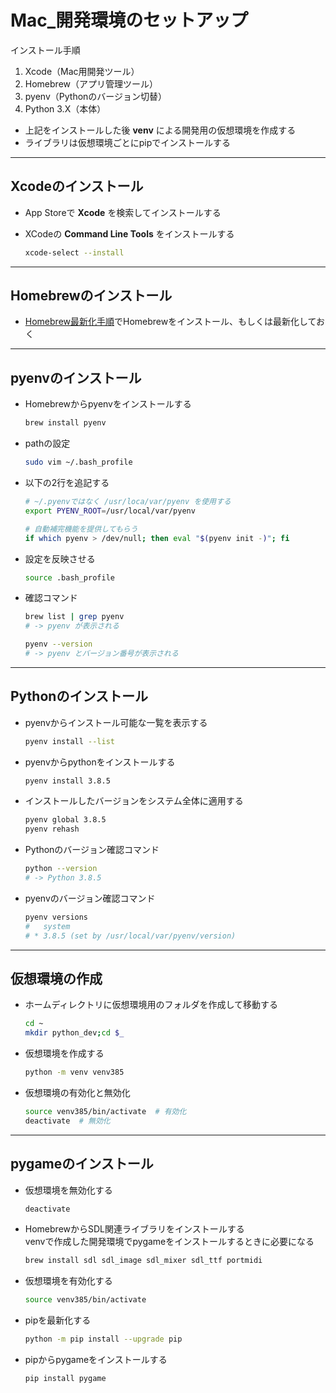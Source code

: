 # Mac_開発環境のセットアップ

インストール手順

1. Xcode（Mac用開発ツール）
2. Homebrew（アプリ管理ツール）
3. pyenv（Pythonのバージョン切替）
4. Python 3.X（本体）

* 上記をインストールした後 __venv__ による開発用の仮想環境を作成する
* ライブラリは仮想環境ごとにpipでインストールする

***

## Xcodeのインストール

* App Storeで __Xcode__ を検索してインストールする

* XCodeの __Command Line Tools__ をインストールする

  ```bash
  xcode-select --install
  ```

***

## Homebrewのインストール

* [Homebrew最新化手順](https://github.com/junichitashiro/Technical-Notes/blob/master/Mac/Homebrew最新化手順.md)でHomebrewをインストール、もしくは最新化しておく

***

## pyenvのインストール

* Homebrewからpyenvをインストールする

  ```bash
  brew install pyenv
  ```

* pathの設定

  ```bash
  sudo vim ~/.bash_profile
  ```

* 以下の2行を追記する

  ```bash
  # ~/.pyenvではなく /usr/loca/var/pyenv を使用する
  export PYENV_ROOT=/usr/local/var/pyenv

  # 自動補完機能を提供してもらう
  if which pyenv > /dev/null; then eval "$(pyenv init -)"; fi
  ```

* 設定を反映させる

  ```bash
  source .bash_profile
  ```

* 確認コマンド

  ```bash
  brew list | grep pyenv
  # -> pyenv が表示される
  ```

  ```bash
  pyenv --version
  # -> pyenv とバージョン番号が表示される
  ```

***

## Pythonのインストール

* pyenvからインストール可能な一覧を表示する

  ```bash
  pyenv install --list
  ```

* pyenvからpythonをインストールする

  ```bash
  pyenv install 3.8.5
  ```

* インストールしたバージョンをシステム全体に適用する

  ```bash
  pyenv global 3.8.5
  pyenv rehash
  ```

* Pythonのバージョン確認コマンド

  ```bash
  python --version
  # -> Python 3.8.5
  ```

* pyenvのバージョン確認コマンド

  ```bash
  pyenv versions
  #   system
  # * 3.8.5 (set by /usr/local/var/pyenv/version)
  ```

***

## 仮想環境の作成

* ホームディレクトリに仮想環境用のフォルダを作成して移動する

  ```bash
  cd ~
  mkdir python_dev;cd $_
  ```

* 仮想環境を作成する

  ```bash
  python -m venv venv385
  ```

* 仮想環境の有効化と無効化

  ```bash
  source venv385/bin/activate  # 有効化
  deactivate  # 無効化
  ```

***

## pygameのインストール

* 仮想環境を無効化する

  ```bash
  deactivate
  ```

* HomebrewからSDL関連ライブラリをインストールする  
venvで作成した開発環境でpygameをインストールするときに必要になる

  ```bash
  brew install sdl sdl_image sdl_mixer sdl_ttf portmidi
  ```

* 仮想環境を有効化する

  ```bash
  source venv385/bin/activate
  ```

* pipを最新化する

  ```bash
  python -m pip install --upgrade pip
  ```

* pipからpygameをインストールする

  ```bash
  pip install pygame
  ```
